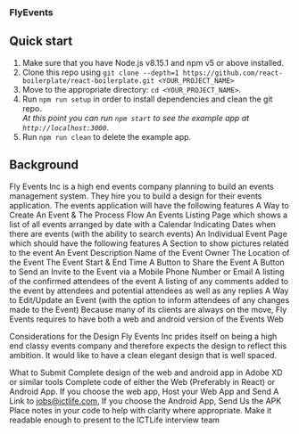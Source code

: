 ### FlyEvents

## Quick start

1.  Make sure that you have Node.js v8.15.1 and npm v5 or above installed.
2.  Clone this repo using `git clone --depth=1 https://github.com/react-boilerplate/react-boilerplate.git <YOUR_PROJECT_NAME>`
3.  Move to the appropriate directory: `cd <YOUR_PROJECT_NAME>`.<br />
4.  Run `npm run setup` in order to install dependencies and clean the git repo.<br />
    _At this point you can run `npm start` to see the example app at `http://localhost:3000`._
5.  Run `npm run clean` to delete the example app.

## Background

Fly Events Inc is a high end events company planning to build an events management system. They hire you to build a design for their events application. The events application will have the following features
A Way to Create An Event & The Process Flow
An Events Listing Page which shows a list of all events arranged by date with a Calendar Indicating Dates when there are events (with the ability to search events)
An Individual Event Page which should have the following features
A Section to show pictures related to the event
An Event Description
Name of the Event Owner
The Location of the Event
The Event Start & End Time
A Button to Share the Event
A Button to Send an Invite to the Event via a Mobile Phone Number or Email
A listing of the confirmed attendees of the event
A listing of any comments added to the event by attendees and potential attendees as well as any replies
A Way to Edit/Update an Event (with the option to inform attendees of any changes made to the Event)
Because many of its clients are always on the move, Fly Events requires to have both a web and android version of the Events Web

Considerations for the Design
Fly Events Inc prides itself on being a high end classy events company and therefore expects the design to reflect this ambition. It would like to have a clean elegant design that is well spaced.

What to Submit
Complete design of the web and android app in Adobe XD or similar tools
Complete code of either the Web (Preferably in React) or Android App. If you choose the web app, Host your Web App and Send A Link to jobs@ictlife.com, If you choose the Android App, Send Us the APK
Place notes in your code to help with clarity where appropriate. Make it readable enough to present to the ICTLife interview team
